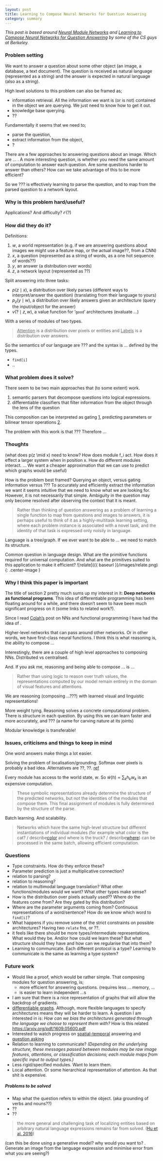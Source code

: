```yaml
---
layout: post
title: Learning to Compose Neural Networks for Question Answering
category: summary
---
```


_This post is based around [Neural Module Networks](https://arxiv.org/pdf/1511.02799v3.pdf) and [Learning to Compose Neural Networks for Question Answering](https://arxiv.org/abs/1601.01705) by some of the CS guys at Berkeley._


### Problem setting

We want to answer a question about some other object (an image, a database, a text document). The question is received as natural language (represented as a string) and the answer is expected in natural language (also as a string). 

High level solutions to this problem can also be framed as;
* information retrieval. All the information we want is (or is not) contained in the object we are querying. We just need to know how to get it out.
* knowledge base querying.
* ??


Fundamentally it seems that we need to;

* parse the question,
* extract information from the object,
* ?

There are a few approaches to answering questions about an image. Which are … . A more interesting question, is whether you need the same amount of computation to answer each question. Are some questions harder to answer than others? How can we take advantage of this to be more efficient?

So we ??? is effectively learning to parse the question, and to map from the parsed question to a network layout.


### Why is this problem hard/useful?

Applications? And difficulty?
$\mathcal O(?)$

### How did they do it?

Definitions:

1. $w$, a world representation (e.g. if we are answering questions about images we might use a feature map, or the actual image??, from a CNN)
2. $x$, a question (represented as a string of words, as a one hot sequence of words??)
3. $y$, an answer (a distribution over words)
4. $z$, a network layout (represented as ??)


Split answering into three tasks:

* $p(z \mid x)$, a distribution over likely parses (different ways to interpret/answer the question) (translating from their language to yours)
* $p_z(y \mid w)$, a distribution over likely answers given an architecture (query the input/object for the answer)
* $v(? \mid z, w)$, a value function for ‘`good`’ architectures (evaluate …)


With a series of modules of two types.

> <u>Attention</u> is a distribution over pixels or entities and <u>Labels</u> is a distribution over answers.


So the semantics of our language are ??? and the syntax is … defined by the types.

* `find[i]`
* ..

### What problem does it solve?

There seem to be two main approaches that (to some extent) work.

1. semantic parsers that decompose questions into logical expressions.
2. differentiable classifiers that filter information from the object through the lens of the question

This composition can be interpreted as gating [1](http://papers.nips.cc/paper/6261-visual-question-answering-with-question-representation-update-qru.pdf), predicting parameters or bilinear tensor operations [2](https://arxiv.org/abs/1606.01847).

The problem with this work is that ??? Therefore …



### Thoughts

(what does p(z \mid x) need to know? How does module f_i act. How does it effect a larger system when in position x. How do different modules interact. … We want a cheaper approximation that we can use to predict which graphs would be useful)


How is the problem best framed? Querying an object, versus gating information versus ???
To accurately and efficiently extract the information we want it seems intuitive that we need to know what we are looking for. However, it is not necessarily that simple. Ambiguity in the question may only become resolved after observing the context that it is meant.

> Rather than thinking of question answering as a problem of learning a single function to map from questions and images to answers, it is perhaps useful to think of it as a highly-multitask learning setting, where each problem instance is associated with a novel task, and the identity of that task is expressed only noisily in language.

Language is a tree/graph. If we ever want to be able to … we need to match its structure.

Common question in language design. What are the primitive functions required for universal computation. And what are the primitives suited to this application to make it efficient?
![relate]({{ baseurl }}/images/relate.png){: .center-image }


### Why I think this paper is important

The title of section 2 pretty much sums up my interest in it: __Deep networks as functional programs__. This idea of differentiable programming has been floating around for a while, and there doesn’t seem to have been much significant progress on it (some links to related work?).

Since I read [Colah’s](http://colah.github.io/posts/2015-09-NN-Types-FP/) post on NNs and functional programming I have had the idea of .

Higher-level networks that can pass around other networks. Or in other words, we have first-class neural functions. I think this is what reasoning is, the ability to compose …

Interestingly, there are a couple of high level approaches to composing NNs. Distributed vs centralised.

And. If you ask me, reasoning and being able to compose … is …

> Rather than using logic to reason over truth values, the representations computed by our model remain entirely in the domain of visual features and attentions.

We are reasoning (composing …???) with learned visual and linguistic representations!


More weight tying. Reasoning solves a concrete computational problem. There is structure in each question. By using this we can learn faster and more accurately, and ??? (a name for carving nature at its joints)

Modular knowledge is transferable!

### Issues, criticisms and things to keep in mind

One word answers make things a lot easier.

Solving the problem of localisation/grounding. Softmax over pixels is probably a bad idea. Alternatives are ??, ??. [ref](https://arxiv.org/pdf/1511.03745v3.pdf)

Every module has access to the world state, $w$. So $\tilde w(h) = \sum_k h_kw_k$ is an expensive computation.

> These symbolic representations already determine the structure of the predicted networks, but not the identities of the modules that compose them. This final assignment of modules is fully determined by the structure of the parse.

Batch learning. And scalability.

> Networks which have the same high-level structure but different instantiations of individual modules (for example what color is the cat? / describe[color](find[cat]) and where is the truck? / describe[where](find[truck])) can be processed in the same batch, allowing efficient computation.



### Questions


* Type constraints. How do they enforce these?
* Parameter prediction is just a multiplicative connection?
* relation to parsing?
* relation to reasoning?
* relation to multimodal language translation?
What other functions/modules would we want?
What other types make sense?
* How is the distribution over pixels actually used?? Where do the features come from? Are they gated by this distribution?
* Where are the parameter arguments coming from? Continuous representations of a word/sentence? How do we know which word to `find[i]`?
* What happens if you remove some of the strict constraints on possible architectures? Having two `relate` fns, or ??.
* it feels like there should be more types/intermediate representations. What would they be. And/or how could we learn these? But what structure should they have and how can we regularise that into them?
* Learning to communicate. Each different protocol is a type? Learning to communicate is the same as learning a type system?

### Future work

* Would like a proof, which would be rather simple. That composing modules for question answering, is;
	* more efficient for answering questions. (requires less … memory, …
	* is easier to learn independent …s
* I am sure that there is a nice representation of graphs that will allow the backdrop of gradients.  
* [differentiable graphs](https://tkipf.github.io/graph-convolutional-networks/). Although, more flexible languages to specify architectures means they will be harder to learn. A question I am interested in is: _How can we bias the architectures generated through the language we choose to represent them with?_ How is this related https://arxiv.org/pdf/1609.05600.pdf
* Interested to watch progress on [spatial-temporal](https://arxiv.org/abs/1612.01669) answering and [question asking](https://arxiv.org/abs/1611.08481)
* Relation to learning to communicate? _(Depending on the underlying structure, these messages passed between modules may be raw image features, attentions, or classification decisions; each module maps from specific input to output types.)_
* Less rigid/specified modules. Want to learn them.
* Local attention. Or some hierarchical representation of attention. As that shit is expensive.

##### Problems to be solved

* Map what the question refers to within the object. (aka grounding of verbs and nouns??)
* ??
* ??

> the more general and challenging task of localizing entities based on arbitrary natural language expressions remains far from solved. ([Hu et al. 2016](https://arxiv.org/abs/1611.09978))

(can this be done using a generative model? why would you want to? . Generate an image from the language expression and minimise error from what you are seeing?)


